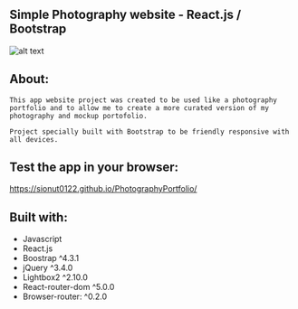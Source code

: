 
## Simple Photography website - React.js / Bootstrap


![alt text](http://ionutdev.com/public_html/static/media/photo_port_proj.1df91089.png)



## About: 
	This app website project was created to be used like a photography portfolio and to allow me to create a more curated version of my photography and mockup portofolio.

	Project specially built with Bootstrap to be friendly responsive with all devices.

## Test the app in your browser:
 https://sionut0122.github.io/PhotographyPortfolio/

## Built with:

- Javascript
- React.js
- Boostrap ^4.3.1
- jQuery ^3.4.0
- Lightbox2 ^2.10.0
- React-router-dom ^5.0.0
- Browser-router: ^0.2.0
